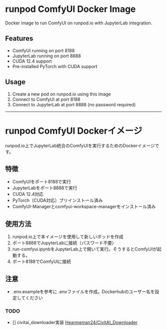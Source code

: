 # runpod ComfyUI Docker Image

Docker image to run ComfyUI on runpod.io with JupyterLab integration.

## Features

- ComfyUI running on port 8188
- JupyterLab running on port 8888
- CUDA 12.4 support
- Pre-installed PyTorch with CUDA support

## Usage

1. Create a new pod on runpod.io using this image
2. Connect to ComfyUI at port 8188
3. Connect to JupyterLab at port 8888 (no password required)

---

# runpod ComfyUI Dockerイメージ

runpod.io上でJupyterLab統合のComfyUIを実行するためのDockerイメージです。

## 特徴

- ComfyUIをポート8188で実行
- JupyterLabをポート8888で実行 
- CUDA 12.4対応
- PyTorch（CUDA対応）プリインストール済み
- ComfyUI-Managerとcomfyui-workspace-managerをインストール済み

## 使用方法

1. runpod.io上で本イメージを使用して新しいポッドを作成
2. ポート8888でJupyterLabに接続（パスワード不要）
3. run-comfyui.ipynbをJupyterLab上で開いて実行。そうするとComfyUIが起動する。
4. ポート8188でComfyUIに接続

## 注意

- .env.exampleを参考に .envファイルを作成。Dockerhubのユーザー名を設定してください


### TODO

- [] civitai_downloader実装
  [Hearmeman24/CivitAI\_Downloader](https://github.com/Hearmeman24/CivitAI_Downloader)
